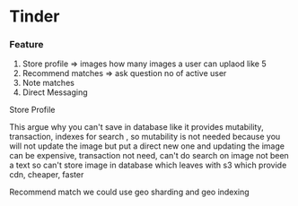 # Tinder


### Feature
1. Store profile => images how many images a user can uplaod like 5
2. Recommend matches => ask question no of active user
3. Note matches 
4. Direct Messaging


Store Profile 

This argue why you can't save in database like it provides mutability, transaction, indexes for search , so mutability is not needed because you will not update the image but put a direct new one and updating the image can be expensive, transaction not need, can't do  search on image not been a text so can't store image in database which leaves with s3 which provide cdn, cheaper, faster 

Recommend match
we could use geo sharding and geo indexing

